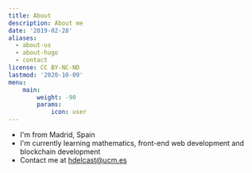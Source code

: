 ```yaml
---
title: About
description: About me
date: '2019-02-28'
aliases:
  - about-us
  - about-hugo
  - contact
license: CC BY-NC-ND
lastmod: '2020-10-09'
menu:
    main: 
        weight: -90
        params:
            icon: user
---
```


* I'm from Madrid, Spain
* I'm currently learning mathematics, front-end web development and blockchain development
* Contact me at hdelcast@ucm.es
